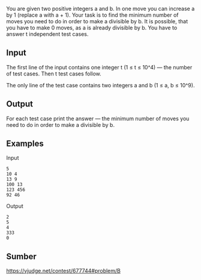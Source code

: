You are given two positive integers a and b. In one move you can increase a by 1 (replace a with a + 1). Your task is to find the minimum number of moves you need to do in order to make a divisible by b. It is possible, that you have to make 0 moves, as a is already divisible by b. You have to answer t independent test cases.

## Input
The first line of the input contains one integer t (1 ≤ t ≤ 10^4) — the number of test cases. Then t test cases follow.

The only line of the test case contains two integers a and b (1 ≤ a, b ≤ 10^9).

## Output
For each test case print the answer — the minimum number of moves you need to do in order to make a divisible by b.

## Examples
Input
```
5
10 4
13 9
100 13
123 456
92 46
```
Output
```
2
5
4
333
0
```

## Sumber
https://vjudge.net/contest/677744#problem/B
